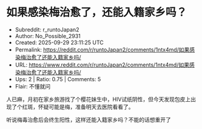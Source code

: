 # 如果感染梅治愈了，还能入籍家乡吗？

- Subreddit: r_runtoJapan2
- Author: No_Possible_2931
- Created: 2025-09-29 23:11:25 UTC
- Permalink: https://reddit.com/r/runtoJapan2/comments/1ntx4md/如果感染梅治愈了还能入籍家乡吗/
- URL: https://www.reddit.com/r/runtoJapan2/comments/1ntx4md/如果感染梅治愈了还能入籍家乡吗/
- Ups: 2 | Ratio: 0.75 | Comments: 5
- Flair: 不懂就问


人已麻，月初在家乡旅游找了个樱花妹生中，HIV试纸阴性，但今天发现包皮上出现了个红斑，怀疑可能是梅，准备明天去医院看看了。

听说梅毒治愈后会终生阳性，这样还能入籍家乡吗？不能的话想重开了

